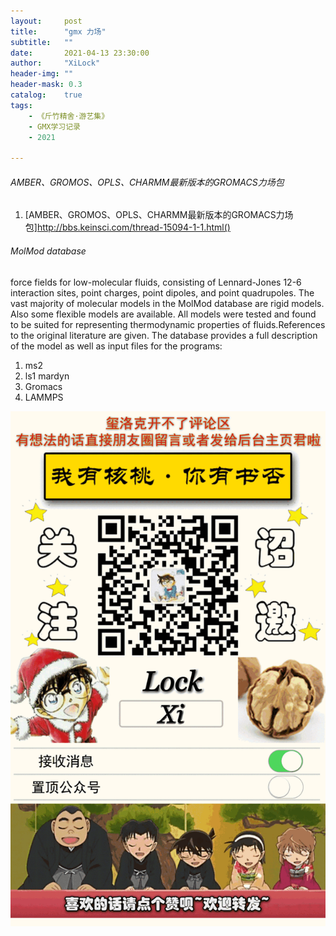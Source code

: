```yaml
---
layout:     post
title:      "gmx 力场"
subtitle:   ""
date:       2021-04-13 23:30:00
author:     "XiLock"
header-img: ""
header-mask: 0.3
catalog:    true
tags:
    - 《斤竹精舍·游艺集》
    - GMX学习记录
    - 2021

---
```


###### AMBER、GROMOS、OPLS、CHARMM最新版本的GROMACS力场包

1. [AMBER、GROMOS、OPLS、CHARMM最新版本的GROMACS力场包]http://bbs.keinsci.com/thread-15094-1-1.html()

###### MolMod database
force fields for low-molecular fluids, consisting of Lennard-Jones 12-6 interaction sites, point charges, point dipoles, and point quadrupoles. The vast majority of molecular models in the MolMod database are rigid models. Also some flexible models are available. All models were tested and found to be suited for representing thermodynamic properties of fluids.References to the original literature are given. The database provides a full description of the model as well as input files for the programs:
1. ms2
1. ls1 mardyn
1. Gromacs
1. LAMMPS



![](/img/wc-tail.GIF)
